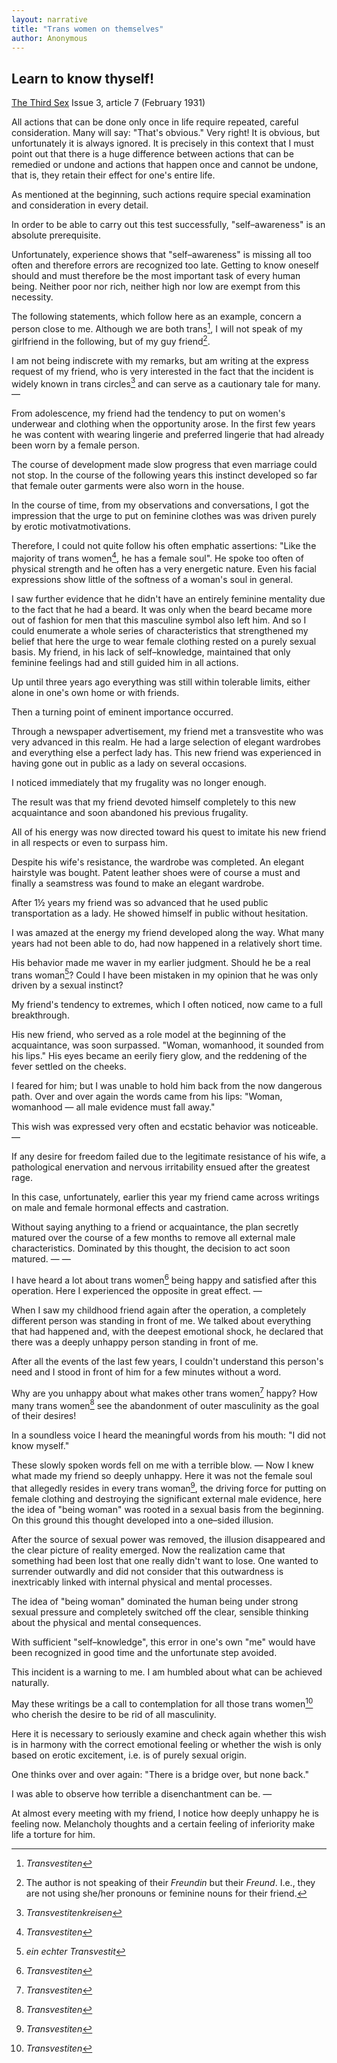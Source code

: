 ```yaml
---
layout: narrative
title: "Trans women on themselves"
author: Anonymous
---
```


## Learn to know thyself!

[The Third Sex](/das-dritte-geschlecht/) Issue 3, article 7 (February 1931)

All actions that can be done only once in life require repeated, careful consideration. Many will say: "That's obvious." Very right! It is obvious, but unfortunately it is always ignored. It is precisely in this context that I must point out that there is a huge difference between actions that can be remedied or undone and actions that happen once and cannot be undone, that is, they retain their effect for one's entire life. 

As mentioned at the beginning, such actions require special examination and consideration in every detail.

In order to be able to carry out this test successfully, "self&ndash;awareness" is an absolute prerequisite.

Unfortunately, experience shows that "self&ndash;awareness" is missing all too often and therefore errors are recognized too late. Getting to know oneself should and must therefore be the most important task of every human being. Neither poor nor rich, neither high nor low are exempt from this necessity.

The following statements, which follow here as an example, concern a person close to me. Although we are both trans[^fn1], I will not speak of my girlfriend in the following, but of my guy friend[^fn2].

I am not being indiscrete with my remarks, but am writing at the express request of my friend, who is very interested in the fact that the incident is widely known in trans circles[^fn3] and can serve as a cautionary tale for many. &mdash;

From adolescence, my friend had the tendency to put on women's underwear and clothing when the opportunity arose. In the first few years he was content with wearing lingerie and preferred lingerie that had already been worn by a female person.

The course of development made slow progress that even marriage could not stop. In the course of the following years this instinct developed so far that female outer garments were also worn in the house.

In the course of time, from my observations and conversations, I got the impression that the urge to put on feminine clothes was was driven purely by erotic motivatmotivations.

Therefore, I could not quite follow his often emphatic assertions: "Like the majority of trans women[^fn1], he has a female soul". He spoke too often of physical strength and he often has a very energetic nature. Even his facial expressions show little of the softness of a woman's soul in general.

I saw further evidence that he didn't have an entirely feminine mentality due to the fact that he had a beard. It was only when the beard became more out of fashion for men that this masculine symbol also left him. And so I could enumerate a whole series of characteristics that strengthened my belief that here the urge to wear female clothing rested on a purely sexual basis. My friend, in his lack of self&ndash;knowledge, maintained that only feminine feelings had and still guided him in all actions. 

Up until three years ago everything was still within tolerable limits, either alone in one's own home or with friends.

Then a turning point of eminent importance occurred.

Through a newspaper advertisement, my friend met a transvestite who was very advanced in this realm. He had a large selection of elegant wardrobes and everything else a perfect lady has. This new friend was experienced in having gone out in public as a lady on several occasions.

I noticed immediately that my frugality was no longer enough.

The result was that my friend devoted himself completely to this new acquaintance and soon abandoned his previous frugality.

All of his energy was now directed toward his quest to imitate his new friend in all respects or even to surpass him.

Despite his wife's resistance, the wardrobe was completed. An elegant hairstyle was bought. Patent leather shoes were of course a must and finally a seamstress was found to make an elegant wardrobe.

After 1&frac12; years my friend was so advanced that he used public transportation as a lady. He showed himself in public without hesitation.

I was amazed at the energy my friend developed along the way. What many years had not been able to do, had now happened in a relatively short time.

His behavior made me waver in my earlier judgment. Should he be a real trans woman[^fn4]? Could I have been mistaken in my opinion that he was only driven by a sexual instinct?

My friend's tendency to extremes, which I often noticed, now came to a full breakthrough.

His new friend, who served as a role model at the beginning of the acquaintance, was soon surpassed. "Woman, womanhood, it sounded from his lips." His eyes became an eerily fiery glow, and the reddening of the fever settled on the cheeks.

I feared for him; but I was unable to hold him back from the now dangerous path. Over and over again the words came from his lips: "Woman, womanhood &mdash; all male evidence must fall away."

This wish was expressed very often and ecstatic behavior was noticeable. &mdash;

If any desire for freedom failed due to the legitimate resistance of his wife, a pathological enervation and nervous irritability ensued after the greatest rage.

In this case, unfortunately, earlier this year my friend came across writings on male and female hormonal effects and castration.

Without saying anything to a friend or acquaintance, the plan secretly matured over the course of a few months to remove all external male characteristics. Dominated by this thought, the decision to act soon matured. &mdash; &mdash;

I have heard a lot about trans women[^fn1] being happy and satisfied after this operation. Here I experienced the opposite in great effect. &mdash;

When I saw my childhood friend again after the operation, a completely different person was standing in front of me. We talked about everything that had happened and, with the deepest emotional shock, he declared that there was a deeply unhappy person standing in front of me.

After all the events of the last few years, I couldn't understand this person's need and I stood in front of him for a few minutes without a word.

Why are you unhappy about what makes other trans women[^fn1] happy? How many trans women[^fn1] see the abandonment of outer masculinity as the goal of their desires!

In a soundless voice I heard the meaningful words from his mouth: "I did not know myself." 

These slowly spoken words fell on me with a terrible blow. &mdash; Now I knew what made my friend so deeply unhappy. Here it was not the female soul that allegedly resides in every trans woman[^fn1], the driving force for putting on female clothing and destroying the significant external male evidence, here the idea of ​​"being woman" was rooted in a sexual basis from the beginning. On this ground this thought developed into a one&ndash;sided illusion.

After the source of sexual power was removed, the illusion disappeared and the clear picture of reality emerged. Now the realization came that something had been lost that one really didn't want to lose. One wanted to surrender outwardly and did not consider that this outwardness is inextricably linked with internal physical and mental processes.

The idea of ​​"being woman" dominated the human being under strong sexual pressure and completely switched off the clear, sensible thinking about the physical and mental consequences.

With sufficient "self&ndash;knowledge", this error in one's own "me" would have been recognized in good time and the unfortunate step avoided.

This incident is a warning to me. I am humbled about what can be achieved naturally.

May these writings be a call to contemplation for all those trans women[^fn1] who cherish the desire to be rid of all masculinity.

Here it is necessary to seriously examine and check again whether this wish is in harmony with the correct emotional feeling or whether the wish is only based on erotic excitement, i.e. is of purely sexual origin.

One thinks over and over again: "There is a bridge over, but none back."

I was able to observe how terrible a disenchantment can be. &mdash;

At almost every meeting with my friend, I notice how deeply unhappy he is feeling now. Melancholy thoughts and a certain feeling of inferiority make life a torture for him. 

[^fn1]: _Transvestiten_
[^fn2]: The author is not speaking of their _Freundin_ but their _Freund_. I.e., they are not using she/her pronouns or feminine nouns for their friend.
[^fn3]: _Transvestitenkreisen_
[^fn4]: _ein echter Transvestit_
